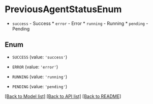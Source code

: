 # PreviousAgentStatusEnum

* `success` - Success * `error` - Error * `running` - Running * `pending` - Pending

## Enum

* `SUCCESS` (value: `'success'`)

* `ERROR` (value: `'error'`)

* `RUNNING` (value: `'running'`)

* `PENDING` (value: `'pending'`)

[[Back to Model list]](../README.md#documentation-for-models) [[Back to API list]](../README.md#documentation-for-api-endpoints) [[Back to README]](../README.md)


